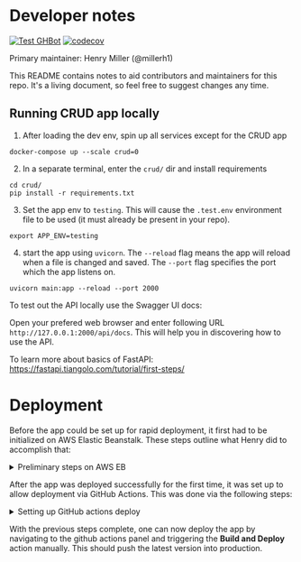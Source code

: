 # Developer notes

[![Test GHBot](https://github.com/Bioinformatics-Research-Network/Bioinformed-Skill-App/actions/workflows/test.ghbot.yml/badge.svg)](https://github.com/Bioinformatics-Research-Network/Bioinformed-Skill-App/actions/workflows/test.ghbot.yml) [![codecov](https://codecov.io/gh/Bioinformatics-Research-Network/Bioinformed-Skill-App/branch/main/graph/badge.svg?flag=ghbot)](https://codecov.io/gh/Bioinformatics-Research-Network/Bioinformed-Skill-App)


Primary maintainer: Henry Miller (@millerh1)

This README contains notes to aid contributors and maintainers for this repo. It's a living document, so feel free to suggest changes any time.

## Running CRUD app locally

1. After loading the dev env, spin up all services except for the CRUD app

```shell
docker-compose up --scale crud=0
```

2. In a separate terminal, enter the `crud/` dir and install requirements

```shell
cd crud/
pip install -r requirements.txt
```

3. Set the app env to `testing`. This will cause the `.test.env` environment file to be used (it must already be present in your repo).

```shell
export APP_ENV=testing
```

4. start the app using `uvicorn`. The `--reload` flag means the app will reload when a file is changed and saved. The `--port` flag specifies the port which the app listens on.

```shell
uvicorn main:app --reload --port 2000
```

To test out the API locally use the Swagger UI docs:

Open your prefered web browser and enter following URL `http://127.0.0.1:2000/api/docs`. This will help you in discovering how to use the API.

To learn more about basics of FastAPI: https://fastapi.tiangolo.com/tutorial/first-steps/

# Deployment

Before the app could be set up for rapid deployment, it first had to be initialized on AWS Elastic Beanstalk. These steps outline what Henry did to accomplish that:

<details>
<summary>Preliminary steps on AWS EB</summary>

Prior to deploying the application for the first time, Henry performed all the following steps to ensure correct configuration:

1. Created an OAuth GitHub app within the Bioinformatics Research Network GitHub org to handle authentication to the Web UI. Homepage URL: https://skill.bioinformed.app/ -- callback URL: https://skill.bioinformed.app/login/github/authorized
2. Registered a domain name (bioinformed.app) using Google Domains
3. Routed the domain to AWS Route 53 using [this guide](https://www.entechlog.com/blog/aws/connect-google-domain-to-aws-route-53/). Specifically, he created a Route 53 hosted zone for 'bioinformed.app'. This generated the `NS` records which he added as custom nameservers in the Google Domain record for bioinformed.app.
4. Used AWS Certificate Manager to register SSL certificates for 'bioinformed.app', 'learn.bioinformed.app', 'www.bioinformed.app', and 'skill.bioinformed.app'. These certificates were then added to the hosted zone as CNAME records.
5. Export poetry deps to requirements.txt

```bash
poetry export --without-hashes -o requirements.txt
```

5. Created a ZIP file of the application, ignoring unnecessary files:

```bash
zip skill-app-ghbot.zip -r * .[^.]* -x "*cache*" -x "*venv*" -x "*instance*" -x "*vscode*" -x "*.git*" -x "*.ebextensions*" -x "*.elasticbeanstalk/logs*" -x "Dockerfile.dev"
```

6. Installed the awsebcli package: [link](https://docs.aws.amazon.com/elasticbeanstalk/latest/dg/eb-cli3-install-advanced.html)
7. then created a new environment ("skill-app-production") within that application. Uploaded code in the ZIP file and added version tag v0.0.1. Also added custom configuration to enable an Application load balancer (modify capacity to allow load balancing, then add application load balancer) similar to [this guide](https://docs.amazonaws.cn/en_us/elasticbeanstalk/latest/dg/environments-cfg-nlb.html). 

7. Initialize an elastic beanstalk application with the appropriate settings (`--profile brn` is only necessary if you have multiple AWS CLI profiles):

```bash
$ eb init -i --profile brn

Select a default region
1) us-east-1 : US East (N. Virginia)
2) us-west-1 : US West (N. California)
3) us-west-2 : US West (Oregon)
4) eu-west-1 : EU (Ireland)
5) eu-central-1 : EU (Frankfurt)
6) ap-south-1 : Asia Pacific (Mumbai)
7) ap-southeast-1 : Asia Pacific (Singapore)
8) ap-southeast-2 : Asia Pacific (Sydney)
9) ap-northeast-1 : Asia Pacific (Tokyo)
10) ap-northeast-2 : Asia Pacific (Seoul)
11) sa-east-1 : South America (Sao Paulo)
12) cn-north-1 : China (Beijing)
13) cn-northwest-1 : China (Ningxia)
14) us-east-2 : US East (Ohio)
15) ca-central-1 : Canada (Central)
16) eu-west-2 : EU (London)
17) eu-west-3 : EU (Paris)
18) eu-north-1 : EU (Stockholm)
19) eu-south-1 : EU (Milano)
20) ap-east-1 : Asia Pacific (Hong Kong)
21) me-south-1 : Middle East (Bahrain)
22) af-south-1 : Africa (Cape Town)
(default is 3): 1


Select an application to use
1) Skill-App-CRUD
2) Skill-App-WebUI
3) [ Create new Application ]
(default is 1): 1


It appears you are using Docker. Is this correct?
(Y/n): Y
Select a platform branch.
1) Docker running on 64bit Amazon Linux 2
2) ECS running on 64bit Amazon Linux 2
3) Multi-container Docker running on 64bit Amazon Linux (Deprecated)
4) Docker running on 64bit Amazon Linux (Deprecated)
(default is 1): 1

Do you wish to continue with CodeCommit? (Y/n): n
Do you want to set up SSH for your instances?
(Y/n): Y

Select a keypair.
1) aws-eb
2) dev-sa-app
3) moodle
4) [ Create new KeyPair ]
(default is 3): 1
```

8. Add the option for using a local artifact to deploy ([link](https://docs.aws.amazon.com/elasticbeanstalk/latest/dg/eb-cli3-configuration.html#eb-cli3-artifact)):

```bash
printf "deploy:\n  artifact: skill-app-ghbot.zip" >> .elasticbeanstalk/config.yml 
```

9. Created a new environment ("skill-app-ghbot-prod") which includes load balancing:

```bash
$ eb create --profile brn
Enter Environment Name
(default is Skill-App-WebUI-dev): production
Enter DNS CNAME prefix
(default is production22): 

Select a load balancer type
1) classic
2) application
3) network
(default is 2): 


Would you like to enable Spot Fleet requests for this environment? (y/N): N
Uploading Skill-App-WebUI/app-7756-220607_145245692926.zip to S3. This may take a while.
Upload Complete.
Environment details for: production
...additional lines ommitted due to sensitive data...
2022-06-07 19:56:39    INFO    Successfully launched environment: production
```

10. Created an A record (alias) in the hosted zone (Route 53) for bioinformed.app. Record is for skill.bioinformed.app and routed traffic to our elastic beanstalk environment using the "Route traffic to Alias" option. Environment was in "us-east-1" with name "production22.us-east-1.elasticbeanstalk.com".
11. Returned to the Elastic Beanstalk environment for this app. Added a listener to the load balancer for port 443, HTTPS protocol, with the SSL certificate created earlier and the ELBSecurityPolicy-2016-08 policy. Disabled HTTP access.

At this point, the app was working. If you are unable to follow these steps, ask Henry and he will help you.

</details>


After the app was deployed successfully for the first time, it was set up to allow deployment via GitHub Actions. This was done via the following steps:

<details>
<summary>Setting up GitHub actions deploy</summary>

Deployment via GitHub actions required the following steps:

1. An elasticbeanstalk config was added to the secrets in the github repo
2. A copy of the production environemntal variables was added to the repo secrets
3. The `.github/workflows/deploy.yml` script was written to enable deployment with a button press in github.

To enable github actions to assume the proper AWS IAM Role for deployment, we needed to set up an OIDC connection following [this guide](https://docs.github.com/en/actions/deployment/security-hardening-your-deployments/configuring-openid-connect-in-amazon-web-services). Here is what Henry did:

4. Follow [these steps](https://docs.aws.amazon.com/IAM/latest/UserGuide/id_roles_providers_create_oidc.html) and use 
5. Create an IAM role for deployment and then attached this trust policy (replace `<your_aws_userid>` with the correct value):

```JSON
{
    "Version": "2012-10-17",
    "Statement": [
        {
            "Effect": "Allow",
            "Principal": {
                "Federated": "arn:aws:iam::346542362226:oidc-provider/token.actions.githubusercontent.com"
            },
            "Action": "sts:AssumeRoleWithWebIdentity",
            "Condition": {
                "StringEquals": {
                    "token.actions.githubusercontent.com:aud": "sts.amazonaws.com",
                    "token.actions.githubusercontent.com:sub": "repo:Bioinformatics-Research-Network/Skill-App-GHBot:ref:refs/heads/main"
                }
            }
        }
    ]
}
```

6. Add the ARN of the role you created to the secrets for the repo.


And that should be it! After this, the github action should work. If you run into any issues trying to repeat this protocol, let Henry know and he will help.

</details>


With the previous steps complete, one can now deploy the app by navigating to the github actions panel and triggering the **Build and Deploy** action manually. This should push the latest version into production.

